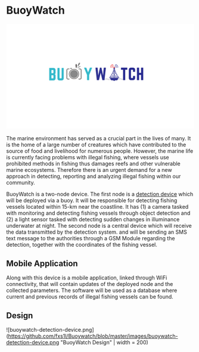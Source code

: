# BuoyWatch
![buoywatch_logo.png](https://github.com/fxs1l/Buoywatch/blob/master/images/buoywatch_logo.png "BuoyWatch Logo")

The marine environment has served as a crucial part in the lives of many. It is the home of a large number of creatures which have contributed to the source of food and livelihood for numerous people. However, the marine life is currently facing problems with illegal fishing, where vessels use prohibited methods in fishing thus damages reefs and other vulnerable marine ecosystems. Therefore there is an urgent demand for a new approach in detecting, reporting and analyzing illegal fishing within our community.

BuoyWatch is a two-node device. The first node is a [detection device](https://github.com/fxs1l/buoywatch-detector) which will be deployed via a buoy. It will be responsible for detecting fishing vessels located within 15-km near the coastline. It has (1) a camera tasked with monitoring and detecting fishing vessels through object detection and (2) a light sensor tasked with detecting sudden changes in illuminance underwater at night. The second node is a central device which will receive the data transmitted by the detection system.  and will be sending an SMS text message to the authorities through a GSM Module regarding the detection, together with the coordinates of the fishing vessel. 

## Mobile Application
Along with this device is a mobile application, linked through WiFi connectivity, that will contain updates of the deployed node and the collected parameters. The software will be used as a database where current and previous records of illegal fishing vessels can be found.

## Design
![buoywatch-detection-device.png](https://github.com/fxs1l/Buoywatch/blob/master/images/buoywatch-detection-device.png "BuoyWatch Design" | width = 200)


